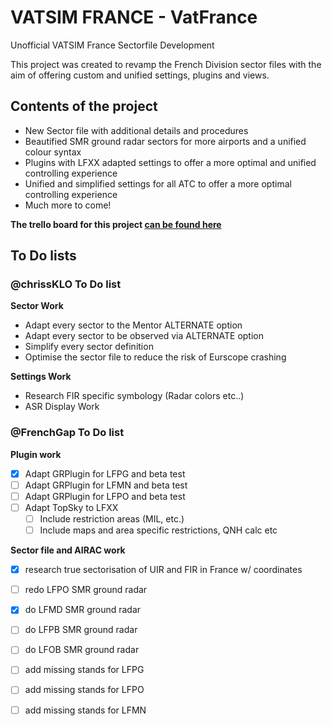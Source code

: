# VATSIM FRANCE - VatFrance
 Unofficial VATSIM France Sectorfile Development
 
 This project was created to revamp the French Division sector files with the aim of offering custom and unified settings, plugins and views.
 
## Contents of the project

 - New Sector file with additional details and procedures
 - Beautified SMR ground radar sectors for more airports and a unified colour syntax
 - Plugins with LFXX adapted settings to offer a more optimal and unified controlling experience
 - Unified and simplified settings for all ATC to offer a more optimal controlling experience
 - Much more to come!
 
 **The trello board for this project [can be found here](https://trello.com/b/pWRuhoyg/new-sector-file-project)**


## To Do lists

### @chrissKLO To Do list
 
 **Sector Work**
 - Adapt every sector to the Mentor ALTERNATE option
 - Adapt every sector to be observed via ALTERNATE option
 - Simplify every sector definition
 - Optimise the sector file to reduce the risk of Eurscope crashing

 **Settings Work**
 - Research FIR specific symbology (Radar colors etc..)
 - ASR Display Work


### @FrenchGap To Do list
 
 **Plugin work**
 - [x] Adapt GRPlugin for LFPG and beta test
 - [ ] Adapt GRPlugin for LFMN and beta test
 - [ ] Adapt GRPlugin for LFPO and beta test
 - [ ] Adapt TopSky to LFXX
   - [ ] Include restriction areas (MIL, etc.)
   - [ ] Include maps and area specific restrictions, QNH calc etc
 
 **Sector file and AIRAC work**
 - [x] research true sectorisation of UIR and FIR in France w/ coordinates
 - [ ] redo LFPO SMR ground radar
 - [x] do LFMD SMR ground radar
 - [ ] do LFPB SMR ground radar
 - [ ] do LFOB SMR ground radar
 - [ ] add missing stands for LFPG
 - [ ] add missing stands for LFPO
 - [ ] add missing stands for LFMN

